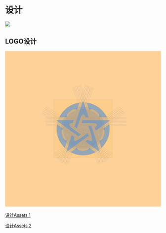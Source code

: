 # 设计

![](../.gitbook/assets/bfm-unity-3.0%20%286%29.png)

## LOGO设计

![](../.gitbook/assets/bfm-unity-logo-square%20%281%29.png)

[设计Assets 1](https://share.weiyun.com/l21pilUf)

[设计Assets 2](https://share.weiyun.com/0nbQ5ZM9)

